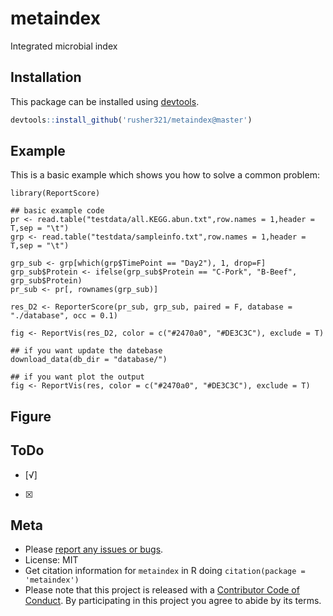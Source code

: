 # metaindex
Integrated microbial index
## Installation

This package can be installed using [devtools](http://cran.r-project.org/web/packages/devtools/index.html).

```r
devtools::install_github('rusher321/metaindex@master')
```

## Example

This is a basic example which shows you how to solve a common problem:

```{r example}
library(ReportScore)

## basic example code
pr <- read.table("testdata/all.KEGG.abun.txt",row.names = 1,header = T,sep = "\t")
grp <- read.table("testdata/sampleinfo.txt",row.names = 1,header = T,sep = "\t")

grp_sub <- grp[which(grp$TimePoint == "Day2"), 1, drop=F]
grp_sub$Protein <- ifelse(grp_sub$Protein == "C-Pork", "B-Beef", grp_sub$Protein)
pr_sub <- pr[, rownames(grp_sub)]

res_D2 <- ReporterScore(pr_sub, grp_sub, paired = F, database = "./database", occ = 0.1)

fig <- ReportVis(res_D2, color = c("#2470a0", "#DE3C3C"), exclude = T)

## if you want update the datebase 
download_data(db_dir = "database/")

## if you want plot the output
fig <- ReportVis(res, color = c("#2470a0", "#DE3C3C"), exclude = T)

```
## Figure 


ToDo 
-----

- [√]
- [x] 


Meta
----

-   Please [report any issues or
    bugs](https://github.com/rusher321/metaindex/issues).
-   License: MIT
-   Get citation information for `metaindex` in R doing
    `citation(package = 'metaindex')`
-   Please note that this project is released with a [Contributor Code
    of Conduct](CONDUCT.md). By participating in this project you agree
    to abide by its terms.

